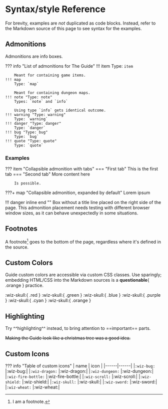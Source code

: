 # Syntax/style Reference


For brevity, examples are *not* duplicated as code blocks. Instead, refer to
the Markdown source of this page to see syntax for the examples.

## Admonitions

Admonitions are info boxes.

??? info "List of admonitions for The Guide"
    !!! item
        Type: `item`

        Meant for containing game items.
    !!! map
        Type: `map`

        Meant for containing dungeon maps.
    !!! note "Type: note"
        Types: `note` and `info`

        Using type `info` gets identical outcome.
    !!! warning "Type: warning"
        Type: `warning`
    !!! danger "Type: danger"
        Type: `danger`
    !!! bug "Type: bug"
        Type: `bug`
    !!! quote "Type: quote"
        Type: `quote`

### Examples

??? item "Collapsible admonition with tabs"
    === "First tab"
        This is the first tab
    === "Second tab"
        More content here

        Is possible.

???+ map "Collapsible admonition, expanded by default"
    Lorem ipsum

!!! danger inline end ""
    Box without a title line placed on the right side of the page. This
    admonition placement needs testing with different browser window sizes, as
    it can behave unexpectedly in some situations.


## Footnotes

A footnote[^1] goes to the bottom of the page, regardless where it's defined in
the source.

[^1]: I am a footnote.


## Custom Colors

Guide custom colors are accessible via custom CSS classes. Use sparingly;
embedding HTML/CSS into the Markdown sources is a **questionable**{ .orange }
practice.

:wiz-skull:{ .red }
:wiz-skull:{ .green }
:wiz-skull:{ .blue }
:wiz-skull:{ .purple }
:wiz-skull:{ .cyan }
:wiz-skull:{ .orange }

## Highlighting

Try ^^highlighting^^ instead, to bring attention to ==important== parts.

~~Making the Guide look like a christmas tree was a good idea.~~

## Custom Icons

??? info "Table of custom icons"
    | name | icon |
    |------|------|
    |`:wiz-bug:` |:wiz-bug:|
    |`:wiz-dragon:` |:wiz-dragon:|
    |`:wiz-dungeon:` |:wiz-dungeon:|
    |`:wiz-fire-bottle:` |:wiz-fire-bottle:|
    |`:wiz-scroll:` |:wiz-scroll:|
    |`:wiz-shield:` |:wiz-shield:|
    |`:wiz-skull:` |:wiz-skull:|
    |`:wiz-sword:` |:wiz-sword:|
    |`:wiz-wheat:` |:wiz-wheat:|

